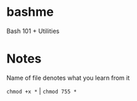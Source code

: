 # bashme
Bash 101 + Utilities

# Notes

Name of file denotes what you learn from it

`chmod +x *` | `chmod 755 *`

